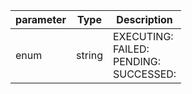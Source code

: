 | parameter | Type | Description |
| ----------- | ----------- |----------- |
| enum  |  string  | EXECUTING: <br/>FAILED: <br/>PENDING: <br/>SUCCESSED:    |
